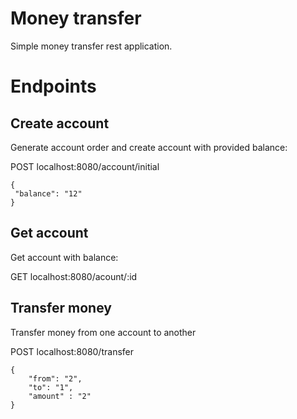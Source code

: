 # Money transfer

Simple money transfer rest application.

# Endpoints

## Create account

Generate account order and create account with provided balance:

POST localhost:8080/account/initial
```
{
 "balance": "12"
}
``` 

## Get account 

Get account with balance:

GET localhost:8080/acount/:id

## Transfer money

Transfer money from one account to another

POST localhost:8080/transfer
```
{
	"from": "2",
	"to": "1",
	"amount" : "2"
}
```



